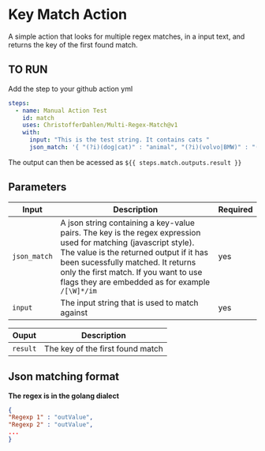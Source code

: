 # Key Match Action

A simple action that looks for multiple regex matches, in a input text, and returns the key of the first found match. 

## TO RUN

Add the step to your github action yml

```yaml
steps:
  - name: Manual Action Test
    id: match
    uses: ChristofferDahlen/Multi-Regex-Match@v1
    with:
      input: "This is the test string. It contains cats "
      json_match: '{ "(?i)(dog|cat)" : "animal", "(?i)(volvo|BMW)" : "(volvo|BMW)"}' # Imbedded json 
```

The output can then be acessed as ``${{ steps.match.outputs.result }}``


## Parameters

| Input | Description | Required | 
| --- | --- | ---  |
| `json_match` | A json string containing a key-value pairs. The key is the regex expression used for matching (javascript style). The value is the returned output if it has been sucessfully matched. It returns only the first match. If you want to use flags they are embedded as for example `/[\W]*/im` |   yes    |
| `input` | The input string that is used to match against|   yes    |

| Ouput |  Description |
| --- | --- |
| `result` | The key of the first found match |


## Json matching format

**The regex is in the golang dialect**

```json
{ 
"Regexp 1" : "outValue",
"Regexp 2" : "outValue", 
...
}
```
